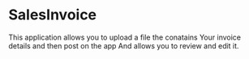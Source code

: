 # SalesInvoice
This application allows you to upload a file the conatains 
Your invoice details and then post on the app
And allows you to review and edit it.
